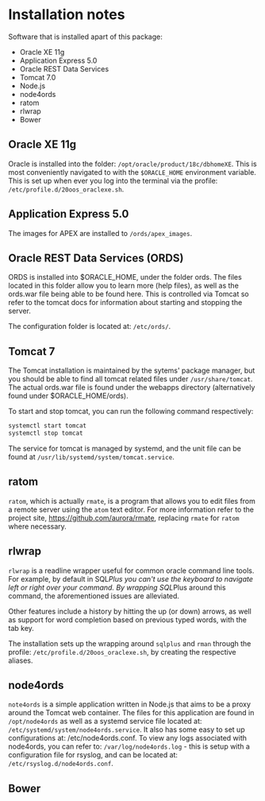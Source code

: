 # Installation notes

Software that is installed apart of this package:

* Oracle XE 11g
* Application Express 5.0
* Oracle REST Data Services
* Tomcat 7.0
* Node.js
* node4ords
* ratom
* rlwrap
* Bower

## Oracle XE 11g

Oracle is installed into the folder: `/opt/oracle/product/18c/dbhomeXE`. This is most conveniently navigated to with the `$ORACLE_HOME` environment variable. This is set up when ever you log into the terminal via the profile: `/etc/profile.d/20oos_oraclexe.sh`.

## Application Express 5.0

The images for APEX are installed to `/ords/apex_images`.

## Oracle REST Data Services (ORDS)

ORDS is installed into $ORACLE_HOME, under the folder ords. The files located in this folder allow you to learn more (help files), as well as the ords.war file being able to be found here. This is controlled via Tomcat so refer to the tomcat docs for information about starting and stopping the server.

The configuration folder is located at: `/etc/ords/`.

## Tomcat 7

The Tomcat installation is maintained by the sytems' package manager, but you should be able to find all tomcat related files under `/usr/share/tomcat`. The actual ords.war file is found under the webapps directory (alternatively found under $ORACLE_HOME/ords).

To start and stop tomcat, you can run the following command respectively:

```bash
systemctl start tomcat
systemctl stop tomcat
```

The service for tomcat is managed by systemd, and the unit file can be found at `/usr/lib/systemd/system/tomcat.service`.

## ratom

`ratom`, which is actually `rmate`, is a program that allows you to edit files from a remote server using the `atom` text editor. For more information refer to the project site, https://github.com/aurora/rmate, replacing `rmate` for `ratom` where necessary.


## rlwrap

`rlwrap` is a readline wrapper useful for common oracle command line tools. For example, by default in SQL*Plus you can't use the keyboard to navigate left or right over your command. By wrapping SQL*Plus around this command, the aforementioned issues are alleviated.

Other features include a history by hitting the up (or down) arrows, as well as support for word completion based on previous typed words, with the tab key.

The installation sets up the wrapping around `sqlplus` and `rman` through the profile: `/etc/profile.d/20oos_oraclexe.sh`, by creating the respective aliases.

## node4ords

`note4ords` is a simple application written in Node.js that aims to be a proxy around the Tomcat web container. The files for this application are found in `/opt/node4ords` as well as a systemd service file located at: `/etc/systemd/system/node4ords.service`. It also has some easy to set up configurations at: /etc/node4ords.conf. To view any logs associated with node4ords, you can refer to: `/var/log/node4ords.log` - this is setup with a configuration file for rsyslog, and can be located at: `/etc/rsyslog.d/node4ords.conf`.

## Bower
